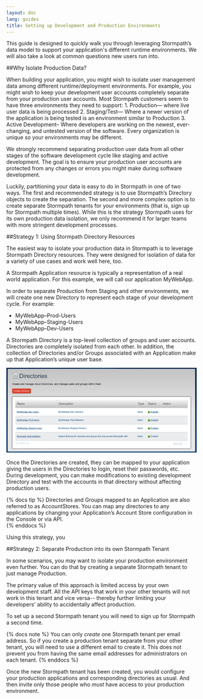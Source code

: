 ```yaml
---
layout: doc
lang: guides
title: Setting up Development and Production Environments
---
```


This guide is designed to quickly walk you through leveraging Stormpath’s data model to support your application's different runtime environments. We will also take a look at common questions new users run into. 

##Why Isolate Production Data?

When building your application, you might wish to isolate user management data among different runtime/deployment environments.  For example, you might wish to keep your development user accounts completely separate from your production user accounts.  Most Stormpath customers seem to have three environments they need to support: 1.  Production— where live user data is being processed 2. Staging/Test— Where a newer version of the application is being tested is an environment similar to Production 3. Active Development– Where developers are working on the newest, ever-changing, and untested version of the software.  Every organization is unique so your environments may be different.

We strongly recommend separating production user data from all other stages of the software development cycle like staging and active development. The goal is to ensure your production user accounts are protected from any changes or errors you might make during software development. 

Luckily, partitioning your data is easy to do in Stormpath in one of two ways.  The first and recommended strategy is to use Stormpath’s Directory objects to create the separation.  The second and more complex option is to create separate Stormpath tenants for your environments (that is, sign up for Stormpath multiple times).  While this is the strategy Stormpath uses for its own production data isolation, we only recommend it for larger teams with more stringent development processes. 

##Strategy 1: Using Stormpath Directory Resources

The easiest way to isolate your production data in Stormpath is to leverage Stormpath Directory resources.  They were designed for isolation of data for a variety of use cases and work well here, too.  

A Stormpath Application resource is typically a representation of a real world application.  For this example, we will call our application MyWebApp.  

In order to separate Production from Staging and other environments, we will create one new Directory to represent each stage of your development cycle. For example: 

* MyWebApp–Prod-Users
* MyWebApp–Staging-Users
* MyWebApp–Dev-Users

A Stormpath Directory is a top-level collection of groups and user accounts.  Directories are completely isolated from each other.  In addition, the collection of Directories and/or Groups associated with an Application make up that Application’s unique user base.  

![Development, Test, and Production User Directoriess](/images/dev-test-prod-dir.png)

Once the Directories are created, they can be mapped to your application giving the users in the Directories to login, reset their passwords, etc.  During development, you can make modifications to existing development Directory and test with the accounts in that directory without affecting production users.

{% docs tip %}
 Directories and Groups mapped to an Application are also referred to as AccountStores.  You can map any directories to any applications by changing your Application’s Account Store configuration in the Console or via API.  
{% enddocs %}

Using this strategy, you 

##Strategy 2: Separate Production into its own Stormpath Tenant

In some scenarios, you may want to isolate your production environment even further.  You can do that by creating a separate Stormpath tenant to just manage Production.

The primary value of this approach is limited access by your own development staff.  All the API keys that work in your other tenants will not work in this tenant and vice versa-- thereby further limiting your developers' ability to accidentally affect production.

To set up a second Stormpath tenant you will need to sign up for Stormpath a second time.  

{% docs note %}
 You can only _create_ one Stormpath tenant per email address.  So if you create a production tenant separate from your other tenant, you will need to use a different email to create it.  This does not prevent you from having the same email addresses for administrators on each tenant.
{% enddocs %}

Once the new Stormpath tenant has been created, you would configure your production applications and corresponding directories as usual.  And then invite only those people who _must_ have access to your production environment. 